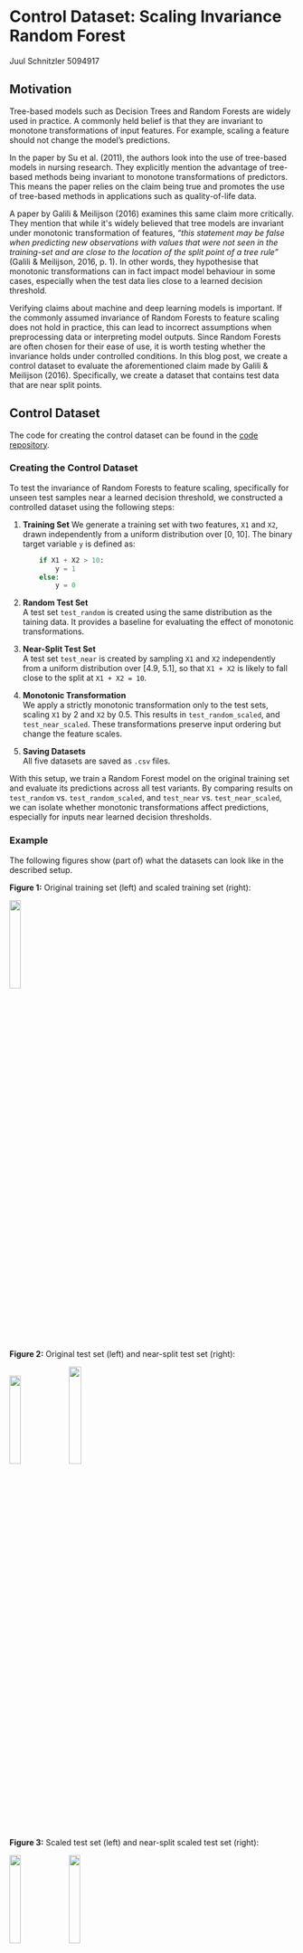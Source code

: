 # Control Dataset: Scaling Invariance Random Forest
Juul Schnitzler
5094917 

## Motivation

Tree-based models such as Decision Trees and Random Forests are widely used in practice. A commonly held belief is that they are invariant to monotone transformations of input features. For example, scaling a feature should not change the model’s predictions.

In the paper by Su et al. (2011), the authors look into the use of tree-based models in nursing research. They explicitly mention the advantage of tree-based methods being invariant to monotone transformations of predictors. This means the paper relies on the claim being true and promotes the use of tree-based methods in applications such as quality-of-life data.

A paper by Galili & Meilijson (2016) examines this same claim more critically. They mention that while it's widely believed that tree models are invariant under monotonic transformation of features, *“this statement may be false when predicting new observations with values that were not seen in the training-set and are close to the location of the split point of a tree rule”* (Galili & Meilijson, 2016, p. 1). In other words, they hypothesise that monotonic transformations can in fact impact model behaviour in some cases, especially when the test data lies close to a learned decision threshold.

Verifying claims about machine and deep learning models is important. If the commonly assumed invariance of Random Forests to feature scaling does not hold in practice, this can lead to incorrect assumptions when preprocessing data or interpreting model outputs. Since Random Forests are often chosen for their ease of use, it is worth testing whether the invariance holds under controlled conditions. In this blog post, we create a control dataset to evaluate the aforementioned claim made by Galili & Meilijson (2016). Specifically, we create a dataset that contains test data that are near split points.


## Control Dataset
The code for creating the control dataset can be found in the [code repository](https://github.com/JuulSchnitzler/Control-Dataset). 

### Creating the Control Dataset
To test the invariance of Random Forests to feature scaling, specifically for unseen test samples near a learned decision threshold, we constructed a controlled dataset using the following steps:

1) **Training Set**
   We generate a training set with two features, `X1` and `X2`, drawn independently from a uniform distribution over [0, 10]. The binary target variable `y` is defined as:

    ```python
        if X1 + X2 > 10:
            y = 1
        else: 
            y = 0
    ```
2. **Random Test Set**  
   A test set `test_random` is created using the same distribution as the taining data. It provides a baseline for evaluating the effect of monotonic transformations. 

3. **Near-Split Test Set**  
   A test set `test_near` is created by sampling `X1` and `X2` independently from a uniform distribution over [4.9, 5.1], so that `X1 + X2` is likely to fall close to the split at `X1 + X2 = 10`.

4. **Monotonic Transformation**  
   We apply a strictly monotonic transformation only to the test sets, scaling `X1` by 2 and `X2` by 0.5. This results in `test_random_scaled`, and `test_near_scaled`. These transformations preserve input ordering but change the feature scales.  

5. **Saving Datasets**  
   All five datasets are saved as `.csv` files. 


With this setup, we train a Random Forest model on the original training set and evaluate its predictions across all test variants. By comparing results on `test_random` vs. `test_random_scaled`, and `test_near` vs. `test_near_scaled`, we can isolate whether monotonic transformations affect predictions, especially for inputs near learned decision thresholds. 

### Example
The following figures show (part of) what the datasets can look like in the described setup.


**Figure 1:** Original training set (left) and scaled training set (right):
<p float="left">
  <img src="https://github.com/user-attachments/assets/a580b014-9317-4847-b84a-34427324e7bc" width="20%" />
</p>


**Figure 2:** Original test set (left) and near-split test set (right):
<p float="left">
  <img src="https://github.com/user-attachments/assets/c02e46a1-f289-4f4f-8e31-40008be39e13" width="20%" />
  <img src="https://github.com/user-attachments/assets/0980a385-8de0-46ad-a92d-59eed9f139db" width="21%" />
</p>


**Figure 3:** Scaled test set (left) and near-split scaled test set (right):
<p float="left">
  <img src="https://github.com/user-attachments/assets/8e40ecbe-0698-41ff-9a54-a455af996dae" width="20%" />
  <img src="https://github.com/user-attachments/assets/46ededf3-965d-49f7-b993-bfbeabb69730" width="20%" />
</p>
 

## Conclusion
A control dataset allows us to test a specific claim about the behavior of a machine or deep learning model. We created a control dataset for testing the hypothesis raised by Galili & Meilijson (2016), who argue that even monotonic transformations, while preserving the order of inputs, may still affect model predictions when test samples lie close to a decision boundary.

We constructed the dataset so that the training data was straightforward, and the test data deliberately included inputs near the learned decision threshold. This setup provides the conditions under which Random Forests may not be invariant to scaling. The provided control dataset is rather simple, but it can be easily extended (adding more features, changing scalars, changing dataset size, or placing more samples around the split) to explore the effects further.

While our experiment targeted Random Forests, the same approach can be used to test other models that rely on tree-based splits or make similar assumptions about invariance to feature scaling.




## References
* Su X, Azuero A, Cho J, Kvale E, Meneses KM, McNees MP. An introduction to tree-structured modeling with application to quality of life data. *Nurs Res.* 2011 Jul-Aug;60(4):247-255. [https://doi.org/10.1097/NNR.0b013e318221f9bc](https://doi.org/10.1097/NNR.0b013e318221f9bc)

* Galili T, Meilijson I. Splitting matters: Decision trees, monotone transformations and tree-based models. *The American Statistician.* 2016;70(1):32-36. [https://doi.org/10.1080/00031305.2015.1086684](https://doi.org/10.1080/00031305.2015.1086684)
